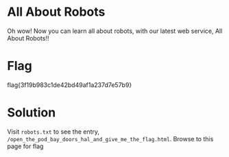 # All About Robots

Oh wow! Now you can learn all about robots, with our latest web service, All About Robots!!

# Flag
flag{3f19b983c1de42bd49af1a237d7e57b9}

# Solution
Visit `robots.txt` to see the entry, `/open_the_pod_bay_doors_hal_and_give_me_the_flag.html`. Browse to this page for flag